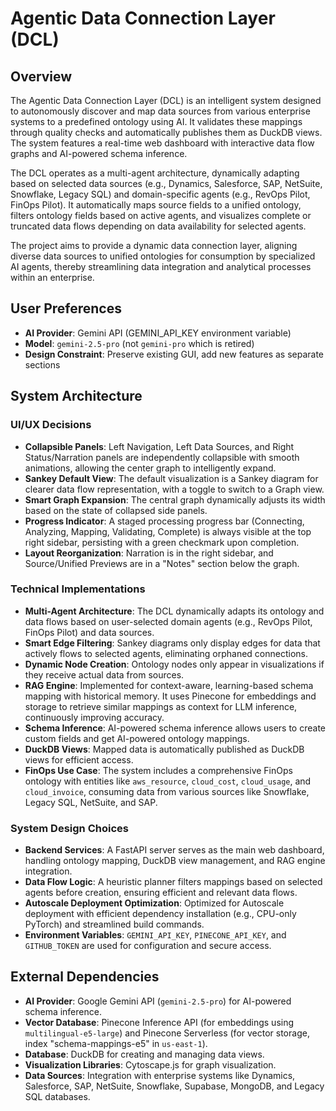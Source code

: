 # Agentic Data Connection Layer (DCL)

## Overview
The Agentic Data Connection Layer (DCL) is an intelligent system designed to autonomously discover and map data sources from various enterprise systems to a predefined ontology using AI. It validates these mappings through quality checks and automatically publishes them as DuckDB views. The system features a real-time web dashboard with interactive data flow graphs and AI-powered schema inference.

The DCL operates as a multi-agent architecture, dynamically adapting based on selected data sources (e.g., Dynamics, Salesforce, SAP, NetSuite, Snowflake, Legacy SQL) and domain-specific agents (e.g., RevOps Pilot, FinOps Pilot). It automatically maps source fields to a unified ontology, filters ontology fields based on active agents, and visualizes complete or truncated data flows depending on data availability for selected agents.

The project aims to provide a dynamic data connection layer, aligning diverse data sources to unified ontologies for consumption by specialized AI agents, thereby streamlining data integration and analytical processes within an enterprise.

## User Preferences
- **AI Provider**: Gemini API (GEMINI_API_KEY environment variable)
- **Model**: `gemini-2.5-pro` (not `gemini-pro` which is retired)
- **Design Constraint**: Preserve existing GUI, add new features as separate sections

## System Architecture

### UI/UX Decisions
- **Collapsible Panels**: Left Navigation, Left Data Sources, and Right Status/Narration panels are independently collapsible with smooth animations, allowing the center graph to intelligently expand.
- **Sankey Default View**: The default visualization is a Sankey diagram for clearer data flow representation, with a toggle to switch to a Graph view.
- **Smart Graph Expansion**: The central graph dynamically adjusts its width based on the state of collapsed side panels.
- **Progress Indicator**: A staged processing progress bar (Connecting, Analyzing, Mapping, Validating, Complete) is always visible at the top right sidebar, persisting with a green checkmark upon completion.
- **Layout Reorganization**: Narration is in the right sidebar, and Source/Unified Previews are in a "Notes" section below the graph.

### Technical Implementations
- **Multi-Agent Architecture**: The DCL dynamically adapts its ontology and data flows based on user-selected domain agents (e.g., RevOps Pilot, FinOps Pilot) and data sources.
- **Smart Edge Filtering**: Sankey diagrams only display edges for data that actively flows to selected agents, eliminating orphaned connections.
- **Dynamic Node Creation**: Ontology nodes only appear in visualizations if they receive actual data from sources.
- **RAG Engine**: Implemented for context-aware, learning-based schema mapping with historical memory. It uses Pinecone for embeddings and storage to retrieve similar mappings as context for LLM inference, continuously improving accuracy.
- **Schema Inference**: AI-powered schema inference allows users to create custom fields and get AI-powered ontology mappings.
- **DuckDB Views**: Mapped data is automatically published as DuckDB views for efficient access.
- **FinOps Use Case**: The system includes a comprehensive FinOps ontology with entities like `aws_resource`, `cloud_cost`, `cloud_usage`, and `cloud_invoice`, consuming data from various sources like Snowflake, Legacy SQL, NetSuite, and SAP.

### System Design Choices
- **Backend Services**: A FastAPI server serves as the main web dashboard, handling ontology mapping, DuckDB view management, and RAG engine integration.
- **Data Flow Logic**: A heuristic planner filters mappings based on selected agents before creation, ensuring efficient and relevant data flows.
- **Autoscale Deployment Optimization**: Optimized for Autoscale deployment with efficient dependency installation (e.g., CPU-only PyTorch) and streamlined build commands.
- **Environment Variables**: `GEMINI_API_KEY`, `PINECONE_API_KEY`, and `GITHUB_TOKEN` are used for configuration and secure access.

## External Dependencies
- **AI Provider**: Google Gemini API (`gemini-2.5-pro`) for AI-powered schema inference.
- **Vector Database**: Pinecone Inference API (for embeddings using `multilingual-e5-large`) and Pinecone Serverless (for vector storage, index "schema-mappings-e5" in `us-east-1`).
- **Database**: DuckDB for creating and managing data views.
- **Visualization Libraries**: Cytoscape.js for graph visualization.
- **Data Sources**: Integration with enterprise systems like Dynamics, Salesforce, SAP, NetSuite, Snowflake, Supabase, MongoDB, and Legacy SQL databases.